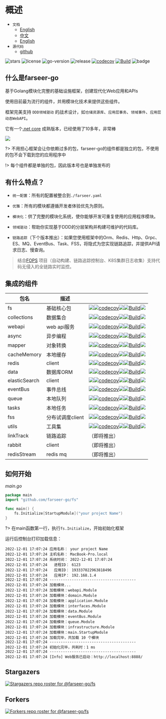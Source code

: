# 概述
- `文档`
    - [English](https://farseer-go.gitee.io/#/en-us/)
    - [中文](https://farseer-go.gitee.io/)
    - [English](https://farseer-go.github.io/doc/#/en-us/)
- `源代码`
    - [github](https://github.com/farseer-go/fs)

![stars](https://img.shields.io/github/stars/farseer-go?style=social)
![license](https://img.shields.io/github/license/farseer-go/fs)
![go-version](https://img.shields.io/github/go-mod/go-version/farseer-go/fs)
![release](https://img.shields.io/github/v/release/farseer-go/fs)
[![codecov](https://img.shields.io/codecov/c/github/farseer-go/fs)](https://codecov.io/gh/farseer-go/fs)
[![Build](https://github.com/farseer-go/fs/actions/workflows/go.yml/badge.svg)](https://github.com/farseer-go/fs/actions/workflows/go.yml)
![badge](https://goreportcard.com/badge/github.com/farseer-go/fs)

## 什么是farseer-go

基于Golang模块化完整的基础设施框架，创建现代化Web应用和APIs

使用目前最为流行的组件，并用模块化技术来提供这些组件。

框架完美支持 `DDD领域驱动` 的战术设计，如`仓储资源库`、`应用层事务`、`领域事件`、`应用层动态WebAPI`。

它有一个[.net core](https://github.com/FarseerNet/Farseer.Net/) 成熟版本，已经使用了10多年，非常棒

![](https://farseer-go.gitee.io/images/farseer-go.png)

?> 不用担心框架会让你依赖过多的包，farseer-go的组件都是独立的包，不使用的包不会下载到您的应用程序中

!> 每个组件都是单独的包，因此版本号也是单独发布的

## 有什么特点？

- `统一配置`：所有的配置被整合到`./farseer.yaml`

- `优雅`：所有的模块都遵循开发者体验优先为原则。

- `模块化`：供了完整的模块化系统，使你能够开发可重复使用的应用程序模块。

- `领域驱动`：帮助你实现基于DDD的分层架构并构建可维护的代码库。

- `链路追踪`（下个版本推出）：如果您使用框架中的Orm、Redis、Http、Grpc、ES、MQ、EventBus、Task、FSS，将隐式为您实现链路追踪，并提供API请求日志、慢查询。

> 结合[FOPS](https://github.com/FarseerNet/FOPS) 项目（自动构建、链路追踪控制台、K8S集群日志收集）支持代码无侵入的全链路实时监控。

## 集成的组件

| 包名            | 描述          |                                                                                                                                                                                                                                                                                                                                                                                                                                                                                                                           |
|---------------|-------------|---------------------------------------------------------------------------------------------------------------------------------------------------------------------------------------------------------------------------------------------------------------------------------------------------------------------------------------------------------------------------------------------------------------------------------------------------------------------------------------------------------------------------|
| fs            | 基础核心包       | ![](https://img.shields.io/github/v/release/farseer-go/fs)[![codecov](https://img.shields.io/codecov/c/github/farseer-go/fs)](https://codecov.io/gh/farseer-go/fs)![](https://img.shields.io/github/languages/code-size/farseer-go/fs)[![Build](https://github.com/farseer-go/fs/actions/workflows/go.yml/badge.svg)](https://github.com/farseer-go/fs/actions/workflows/go.yml)![](https://goreportcard.com/badge/github.com/farseer-go/fs)                                                                              |
| collections   | 数据集合        | ![](https://img.shields.io/github/v/release/farseer-go/collections)[![codecov](https://img.shields.io/codecov/c/github/farseer-go/collections)](https://codecov.io/gh/farseer-go/collections)![](https://img.shields.io/github/languages/code-size/farseer-go/collections)[![Build](https://github.com/farseer-go/collections/actions/workflows/go.yml/badge.svg)](https://github.com/farseer-go/collections/actions/workflows/go.yml)![](https://goreportcard.com/badge/github.com/farseer-go/collections)               |
| webapi        | web api服务   | ![](https://img.shields.io/github/v/release/farseer-go/webapi)[![codecov](https://img.shields.io/codecov/c/github/farseer-go/webapi)](https://codecov.io/gh/farseer-go/webapi)![](https://img.shields.io/github/languages/code-size/farseer-go/webapi)[![Build](https://github.com/farseer-go/webapi/actions/workflows/go.yml/badge.svg)](https://github.com/farseer-go/webapi/actions/workflows/go.yml)![](https://goreportcard.com/badge/github.com/farseer-go/webapi)                                                  |
| async         | 异步编程        | ![](https://img.shields.io/github/v/release/farseer-go/async)[![codecov](https://img.shields.io/codecov/c/github/farseer-go/async)](https://codecov.io/gh/farseer-go/async)![](https://img.shields.io/github/languages/code-size/farseer-go/async)[![Build](https://github.com/farseer-go/async/actions/workflows/go.yml/badge.svg)](https://github.com/farseer-go/async/actions/workflows/go.yml)![](https://goreportcard.com/badge/github.com/farseer-go/async)                                                         |
| mapper        | 对象转换        | ![](https://img.shields.io/github/v/release/farseer-go/mapper)[![codecov](https://img.shields.io/codecov/c/github/farseer-go/mapper)](https://codecov.io/gh/farseer-go/mapper)![](https://img.shields.io/github/languages/code-size/farseer-go/mapper)[![Build](https://github.com/farseer-go/mapper/actions/workflows/go.yml/badge.svg)](https://github.com/farseer-go/mapper/actions/workflows/go.yml)![](https://goreportcard.com/badge/github.com/farseer-go/mapper)                                                  |
| cacheMemory   | 本地缓存        | ![](https://img.shields.io/github/v/release/farseer-go/cacheMemory)[![codecov](https://img.shields.io/codecov/c/github/farseer-go/cacheMemory)](https://codecov.io/gh/farseer-go/cacheMemory)![](https://img.shields.io/github/languages/code-size/farseer-go/cacheMemory)[![Build](https://github.com/farseer-go/cacheMemory/actions/workflows/go.yml/badge.svg)](https://github.com/farseer-go/cacheMemory/actions/workflows/go.yml)![](https://goreportcard.com/badge/github.com/farseer-go/cacheMemory)               |
| redis         | client      | ![](https://img.shields.io/github/v/release/farseer-go/redis)[![codecov](https://img.shields.io/codecov/c/github/farseer-go/redis)](https://codecov.io/gh/farseer-go/redis)![](https://img.shields.io/github/languages/code-size/farseer-go/redis)[![Build](https://github.com/farseer-go/redis/actions/workflows/go.yml/badge.svg)](https://github.com/farseer-go/redis/actions/workflows/go.yml)![](https://goreportcard.com/badge/github.com/farseer-go/redis)                                                         |
| data          | 数据库ORM      | ![](https://img.shields.io/github/v/release/farseer-go/data)[![codecov](https://img.shields.io/codecov/c/github/farseer-go/data)](https://codecov.io/gh/farseer-go/data)![](https://img.shields.io/github/languages/code-size/farseer-go/data)[![Build](https://github.com/farseer-go/data/actions/workflows/go.yml/badge.svg)](https://github.com/farseer-go/data/actions/workflows/go.yml)![](https://goreportcard.com/badge/github.com/farseer-go/data)                                                                |
| elasticSearch | client      | ![](https://img.shields.io/github/v/release/farseer-go/elasticSearch)[![codecov](https://img.shields.io/codecov/c/github/farseer-go/elasticSearch)](https://codecov.io/gh/farseer-go/elasticSearch)![](https://img.shields.io/github/languages/code-size/farseer-go/elasticSearch)[![Build](https://github.com/farseer-go/elasticSearch/actions/workflows/go.yml/badge.svg)](https://github.com/farseer-go/elasticSearch/actions/workflows/go.yml)![](https://goreportcard.com/badge/github.com/farseer-go/elasticSearch) |
| eventBus      | 事件总线        | ![](https://img.shields.io/github/v/release/farseer-go/eventBus)[![codecov](https://img.shields.io/codecov/c/github/farseer-go/eventBus)](https://codecov.io/gh/farseer-go/eventBus)![](https://img.shields.io/github/languages/code-size/farseer-go/eventBus)[![Build](https://github.com/farseer-go/elasticSearch/actions/workflows/go.yml/badge.svg)](https://github.com/farseer-go/elasticSearch/actions/workflows/go.yml)![](https://goreportcard.com/badge/github.com/farseer-go/eventBus)                          |
| queue         | 本地队列        | ![](https://img.shields.io/github/v/release/farseer-go/queue)[![codecov](https://img.shields.io/codecov/c/github/farseer-go/queue)](https://codecov.io/gh/farseer-go/queue)![](https://img.shields.io/github/languages/code-size/farseer-go/queue)[![Build](https://github.com/farseer-go/queue/actions/workflows/go.yml/badge.svg)](https://github.com/farseer-go/queue/actions/workflows/go.yml)![](https://goreportcard.com/badge/github.com/farseer-go/queue)                                                         |
| tasks         | 本地任务        | ![](https://img.shields.io/github/v/release/farseer-go/tasks)[![codecov](https://img.shields.io/codecov/c/github/farseer-go/tasks)](https://codecov.io/gh/farseer-go/tasks)![](https://img.shields.io/github/languages/code-size/farseer-go/tasks)[![Build](https://github.com/farseer-go/tasks/actions/workflows/go.yml/badge.svg)](https://github.com/farseer-go/tasks/actions/workflows/go.yml)![](https://goreportcard.com/badge/github.com/farseer-go/tasks)                                                         |
| fss           | 分布试调度client | ![](https://img.shields.io/github/v/release/farseer-go/fss)[![codecov](https://img.shields.io/codecov/c/github/farseer-go/fss)](https://codecov.io/gh/farseer-go/fss)![](https://img.shields.io/github/languages/code-size/farseer-go/fss)[![Build](https://github.com/farseer-go/fss/actions/workflows/go.yml/badge.svg)](https://github.com/farseer-go/fss/actions/workflows/go.yml)![](https://goreportcard.com/badge/github.com/farseer-go/fss)                                                                       |
| utils         | 工具集         | ![](https://img.shields.io/github/v/release/farseer-go/utils)[![codecov](https://img.shields.io/codecov/c/github/farseer-go/utils)](https://codecov.io/gh/farseer-go/utils)![](https://img.shields.io/github/languages/code-size/farseer-go/utils)[![Build](https://github.com/farseer-go/utils/actions/workflows/go.yml/badge.svg)](https://github.com/farseer-go/utils/actions/workflows/go.yml)![](https://goreportcard.com/badge/github.com/farseer-go/utils)                                                         |
| linkTrack     | 链路追踪        | （即将推出）                                                                                                                                                                                                                                                                                                                                                                                                                                                                                                                    |
| rabbit        | client      | （即将推出）                                                                                                                                                                                                                                                                                                                                                                                                                                                                                                                    |
| redisStream   | redis mq    | （即将推出）                                                                                                                                                                                                                                                                                                                                                                                                                                                                                                                    |

## 如何开始

_main.go_
```go
package main
import "github.com/farseer-go/fs"

func main() {
	fs.Initialize[StartupModule]("your project Name")
}
```

?> 在main函数第一行，执行`fs.Initialize`，开始初始化框架

运行后控制台打印加载信息：

```
2022-12-01 17:07:24 应用名称： your project Name
2022-12-01 17:07:24 主机名称： MacBook-Pro.local
2022-12-01 17:07:24 系统时间： 2022-12-01 17:07:24
2022-12-01 17:07:24   进程ID： 6123
2022-12-01 17:07:24   应用ID： 193337022963818496
2022-12-01 17:07:24   应用IP： 192.168.1.4
2022-12-01 17:07:24 ---------------------------------------
2022-12-01 17:07:24 加载模块...
2022-12-01 17:07:24 加载模块：webapi.Module
2022-12-01 17:07:24 加载模块：domain.Module
2022-12-01 17:07:24 加载模块：application.Module
2022-12-01 17:07:24 加载模块：interfaces.Module
2022-12-01 17:07:24 加载模块：data.Module
2022-12-01 17:07:24 加载模块：eventBus.Module
2022-12-01 17:07:24 加载模块：queue.Module
2022-12-01 17:07:24 加载模块：infrastructure.Module
2022-12-01 17:07:24 加载模块：main.StartupModule
2022-12-01 17:07:24 加载完毕，共加载 10 个模块
2022-12-01 17:07:24 ---------------------------------------
2022-12-01 17:07:24 初始化完毕，共耗时：1 ms 
2022-12-01 17:07:24 ---------------------------------------
2022-12-01 17:07:24 [Info] Web服务已启动：http://localhost:8888/
```
## Stargazers

[![Stargazers repo roster for @farseer-go/fs](https://reporoster.com/stars/farseer-go/fs)](https://github.com/farseer-go/fs/stargazers)

## Forkers

[![Forkers repo roster for @farseer-go/fs](https://reporoster.com/forks/farseer-go/fs)](https://github.com/farseer-go/fs/network/members)